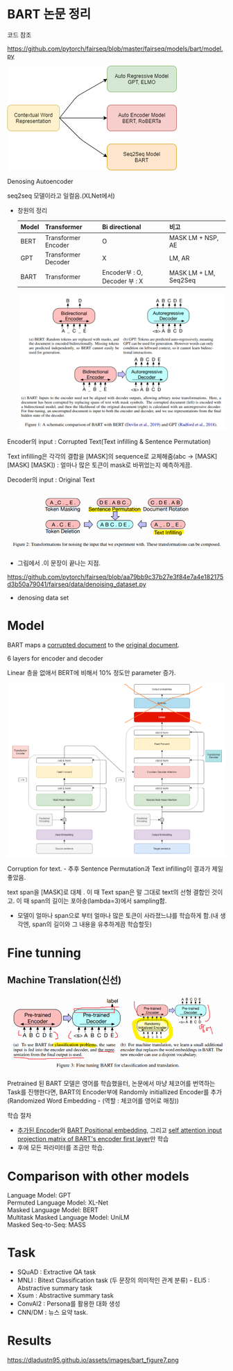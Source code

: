 # BART 논문 정리

코드 참조

https://github.com/pytorch/fairseq/blob/master/fairseq/models/bart/model.py 

![contextual word embedding](https://github.com/Chuck2Win/Paper_Review/blob/master/image/diagram.png)  


Denosing Autoencoder  

seq2seq 모델이라고 일컬음.(XLNet에서)  

- 창원의 정리

  | Model | Transformer         | Bi directional                | 비고          |
  | ----- | ------------------- | ----------------------------- | ------------- |
  | BERT  | Transformer Encoder | O                             | MASK LM + NSP, AE |
  | GPT   | Transformer Decoder | X                             | LM, AR            |
  | BART  | Transformer         | Encoder부 : O, Decoder 부 : X | MASK LM + LM, Seq2Seq  |

  ![BART 비교](https://github.com/Chuck2Win/Paper_Review/blob/master/BART/BART%20%EB%B9%84%EA%B5%90.png)

Encoder의 input : Corrupted Text(Text infilling & Sentence Permutation)

Text infilling은 각각의 결합을 [MASK]의 sequence로 교체해줌(abc -> [MASK] [MASK] [MASK]) : 얼마나 많은 토큰이 mask로 바뀌었는지 예측하게끔.

Decoder의 input :  Original Text



![3](https://github.com/Chuck2Win/Paper_Review/blob/master/BART/3.png)

- 그림에서 .이 문장이 끝나는 지점.

  

https://github.com/pytorch/fairseq/blob/aa79bb9c37b27e3f84e7a4e182175d3b50a79041/fairseq/data/denoising_dataset.py

- denosing data set
 

# Model

BART maps a <u>corrupted document</u> to the <u>original document</u>.

6 layers for encoder and decoder

Linear 층을 없애서 BERT에 비해서 10% 정도만 parameter 증가.

![2](https://github.com/Chuck2Win/Paper_Review/blob/master/BART/2.png)



Corruption for text. - 추후 Sentence Permutation과 Text infilling이 결과가 제일 좋았음.



text span을 [MASK]로 대체 . 이 때 Text span은 말 그대로 text의 선형 결합인 것이고. 이 때 span의 길이는 포아송(lambda=3)에서 sampling함.

- 모델이 얼마나 span으로 부터 얼마나 많은 토큰이 사라졌느냐를 학습하게 함.(내 생각엔, span의 길이와 그 내용을 유추하게끔 학습할듯)



# Fine tunning

## Machine Translation(신선)

![4](https://github.com/Chuck2Win/Paper_Review/blob/master/BART/4.png)

Pretrained 된 BART 모델은 영어를 학습했을터, 논문에서 마냥 체코어를 번역하는 Task를 진행한다면, BART의 Encoder부에 Randomly initiallized Encoder를 추가(Randomized Word Embedding - (역할 : 체코어를 영어로 매칭))

학습 절차

- <u>추가된 Encoder</u>와 <u>BART Positional embedding</u>, 그리고 <u>self attention input projection matrix of BART's encoder first layer</u>만 학습
- 후에 모든 파라미터를 조금만 학습.

# Comparison with other models
Language Model: GPT  
Permuted Language Model: XL-Net  
Masked Language Model: BERT  
Multitask Masked Language Model: UniLM  
Masked Seq-to-Seq: MASS  

# Task 
- SQuAD : Extractive QA task  
- MNLI : Bitext Classification task (두 문장의 의미적인 관계 분류)  - ELI5 : Abstractive summary task
- Xsum : Abstractive summary task
- ConvAI2 : Persona를 활용한 대화 생성
- CNN/DM : 뉴스 요약 task.  
# Results  
https://dladustn95.github.io/assets/images/bart_figure7.png
